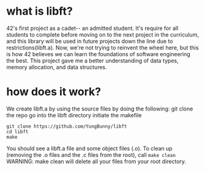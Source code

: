 # what is libft?
42's first project as a cadet-- an admitted student.
It's require for all students to complete before moving on to the next project in the curriculum, and this library will be used in future projects down the line due to restrictions(libft.a).
Now, we're not trying to reinvent the wheel here, but this is how 42 believes we can learn the foundations of software engineering the best. This project gave me a better understanding of data types, memory allocation, and data structures. 

# how does it work?
We create libft.a by using the source files by doing the following:
git clone the repo
go into the libft directory
initiate the makefile

```
git clone https://github.com/YungBunny/libft
cd libft
make
```

You should see a libft.a file and some object files (.o).
To clean up (removing the .o files and the .c files from the root), call `make clean`
WARNING: make clean will delete all your files from your root directory.
